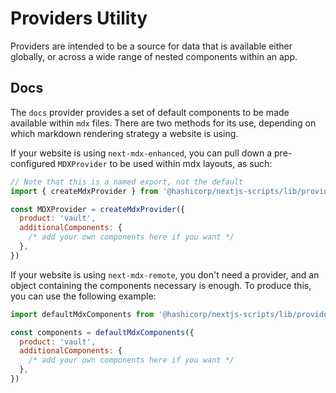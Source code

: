 # Providers Utility

Providers are intended to be a source for data that is available either globally, or across a wide range of nested components within an app.

## Docs

The `docs` provider provides a set of default components to be made available within `mdx` files. There are two methods for its use, depending on which markdown rendering strategy a website is using.

If your website is using `next-mdx-enhanced`, you can pull down a pre-configured `MDXProvider` to be used within mdx layouts, as such:

```js
// Note that this is a named export, not the default
import { createMdxProvider } from '@hashicorp/nextjs-scripts/lib/providers/docs'

const MDXProvider = createMdxProvider({
  product: 'vault',
  additionalComponents: {
    /* add your own components here if you want */
  },
})
```

If your website is using `next-mdx-remote`, you don't need a provider, and an object containing the components necessary is enough. To produce this, you can use the following example:

```js
import defaultMdxComponents from '@hashicorp/nextjs-scripts/lib/providers/docs'

const components = defaultMdxComponents({
  product: 'vault',
  additionalComponents: {
    /* add your own components here if you want */
  },
})
```

